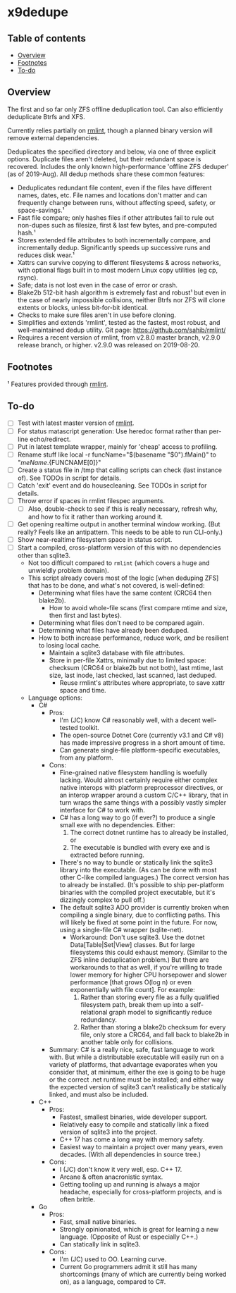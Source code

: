 # x9dedupe<!-- omit in TOC -->

## Table of contents<!-- omit in TOC -->

- [Overview](#overview)
- [Footnotes](#footnotes)
- [To-do](#to-do)

## Overview

The first and so far only ZFS offline deduplication tool. Can also efficiently deduplicate Btrfs and XFS.

Currently relies partially on [rmlint](https://github.com/sahib/rmlint), though a planned binary version will remove external dependencies.

Deduplicates the specified directory and below, via one of three explicit options. Duplicate files aren't deleted, but their redundant space is recovered. Includes the only known high-performance 'offline ZFS deduper' (as of 2019-Aug). All dedup methods share these common features:

- Deduplicates redundant file content, even if the files have different names, dates, etc. File names and locations don't matter and can frequently change between runs, without affecting speed, safety, or space-savings.¹
- Fast file compare; only hashes files if other attributes fail to rule out non-dupes such as filesize, first & last few bytes, and pre-computed hash.¹
- Stores extended file attributes to both incrementally compare, and incrementally dedup. Significantly speeds up successive runs and reduces disk wear.¹
- Xattrs can survive copying to different filesystems & across networks, with optional flags built in to most modern Linux copy utilities (eg cp, rsync).
- Safe; data is not lost even in the case of error or crash.
- Blake2b 512-bit hash algorithm is extremely fast and robust¹ but even in the case of nearly impossible collisions, neither Btrfs nor ZFS will clone extents or blocks, unless bit-for-bit identical.
- Checks to make sure files aren't in use before cloning.
- Simplifies and extends 'rmlint', tested as the fastest, most robust, and well-maintained dedup utility. Git page: https://github.com/sahib/rmlint/
- Requires a recent version of rmlint, from v2.8.0 master branch, v2.9.0 release branch, or higher. v2.9.0 was released on 2019-08-20.

## Footnotes

¹ Features provided through [rmlint](https://github.com/sahib/rmlint).

## To-do

- [ ] Test with latest master version of [rmlint](https://github.com/sahib/rmlint).
- [ ] For status matascript generation: Use heredoc format rather than per-line echo/redirect.
- [ ] Put in latest template wrapper, mainly for 'cheap' access to profiling.
- [ ] Rename stuff like local -r funcName="$(basename "$0").fMain()" to "${meName}.${FUNCNAME[0]}"
- [ ] Create a status file in /tmp that calling scripts can check (last instance of). See TODOs in script for details.
- [ ] Catch 'exit' event and do housecleaning. See TODOs in script for details.
- [ ] Throw error if spaces in rmlint filespec arguments.
  - [ ] Also, double-check to see if this is really necessary, refresh why, and how to fix it rather than working around it.
- [ ] Get opening realtime output in another terminal window working. (But really? Feels like an antipattern. This needs to be able to run CLI-only.)
- [ ] Show near-realtime filesystem space in status script.
- [ ] Start a compiled, cross-platform version of this with no dependencies other than sqlite3.
  - Not too difficult compared to `rmlint` (which covers a huge and unwieldly problem domain).
  - This script already covers most of the logic [when deduping ZFS] that has to be done, and what's not covered, is well-defined:
    - Determining what files have the same content (CRC64 then blake2b).
      - How to avoid whole-file scans (first compare mtime and size, then first and last bytes).
    - Determining what files don't need to be compared again.
    - Determining what files have already been deduped.
    - How to both increase performance, reduce work, _and_ be resilient to losing local cache.
      - Maintain a sqlite3 database with file attributes.
      - Store in per-file Xattrs, minimally due to limited space: checksum (CRC64 or blake2b but not both), last mtime, last size, last inode, last checked, last scanned, last deduped.
        - Reuse rmlint's attributes where appropriate, to save xattr space and time.
  - Language options:
    - C#
      - Pros:
        - I'm (JC) know C# reasonably well, with a decent well-tested toolkit.
        - The open-source Dotnet Core (currently v3.1 and C# v8) has made impressive progress in a short amount of time.
        - Can generate single-file platform-specific executables, from any platform.
      - Cons:
        - Fine-grained native filesystem handling is woefully lacking. Would almost certainly require either complex native interops with platform preprocessor directives, or an interop wrapper around a custom C/C++ library, that in turn wraps the same things with a possibly vastly simpler interface for C# to work with.
        - C# has a long way to go (if ever?) to produce a single small exe with no dependencies. Either:
          1. The correct dotnet runtime has to already be installed, or
          1. The executable is bundled with every exe and is extracted before running.
        - There's no way to bundle or statically link the sqlite3 library into the executable. (As can be done with most other C-like compiled languages.) The correct version has to already be installed. (It's possible to ship per-platform binaries with the compiled project executable, but it's dizzingly complex to pull off.)
        - The default sqlite3 ADO provider is currently broken when compiling a single binary, due to conflicting paths. This will likely be fixed at some point in the future. For now, using a single-file C# wrapper (sqlite-net).
          - Workaround: Don't use sqlite3. Use the dotnet Data[Table|Set|View] classes. But for large filesystems this could exhaust memory. (Similar to the ZFS inline deduplication problem.) But there are workarounds to that as well, if you're willing to trade lower memory for higher CPU horsepower and slower performance [that grows O(log n) or even exponentially with file count]. For example:
            1. Rather than storing every file as a fully qualified filesystem path, break them up into a self-relational graph model to significantly reduce redundancy.
            1. Rather than storing a blake2b checksum for every file, only store a CRC64, and fall back to blake2b in another table only for collisions.
      - Summary: C# is a really nice, safe, fast language to work with. But while a distributable executable will easily run on a variety of platforms, that advantage evaporates when you consider that, at minimum, either the exe is going to be huge or the correct .net runtime must be installed; and either way the expected version of sqlite3 can't realistically be statically linked, and must also be included.
    - C++
      - Pros:
        - Fastest, smallest binaries, wide developer support.
        - Relatively easy to compile and statically link a fixed version of sqlite3 into the project.
        - C++ 17 has come a long way with memory safety.
        - Easiest way to maintain a project over many years, even decades. (With all dependencies in source tree.)
      - Cons:
        - I (JC) don't know it very well, esp. C++ 17.
        - Arcane & often anacronistic syntax.
        - Getting tooling up and running is always a major headache, especially for cross-platform projects, and is often brittle.
    - Go
      - Pros:
        - Fast, small native binaries.
        - Strongly opinionated, which is great for learning a new language. (Opposite of Rust or especially C++.)
        - Can statically link in sqlite3.
      - Cons:
      	- I'm (JC) used to OO. Learning curve.
      	- Current Go programmers admit it still has many shortcomings (many of which are currently being worked on), as a language, compared to C#.
